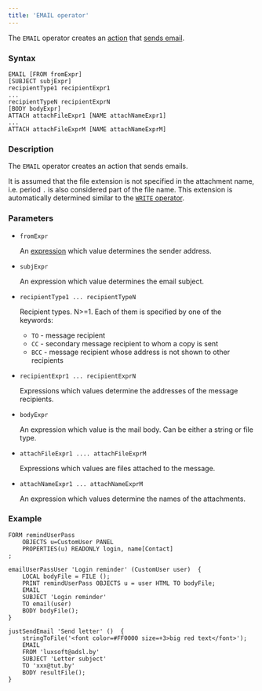 ```yaml
---
title: 'EMAIL operator'
---
```


The `EMAIL` operator creates an [action](Actions.md) that [sends email](Send_mail_EMAIL.md).

### Syntax

    EMAIL [FROM fromExpr] 
    [SUBJECT subjExpr]
    recipientType1 recipientExpr1
    ...
    recipientTypeN recipientExprN
    [BODY bodyExpr]
    ATTACH attachFileExpr1 [NAME attachNameExpr1]
    ...
    ATTACH attachFileExprM [NAME attachNameExprM]

### Description

The `EMAIL` operator creates an action that sends emails. 

It is assumed that the file extension is not specified in the attachment name, i.e. period `.` is also considered part of the file name. This extension is automatically determined similar to the [`WRITE` operator](WRITE_operator.md).

### Parameters

- `fromExpr`

    An [expression](Expression.md) which value determines the sender address. 

- `subjExpr`

    An expression which value determines the email subject.

- `recipientType1 ... recipientTypeN`

    Recipient types. N>=1. Each of them is specified by one of the keywords:

    -   `TO` - message recipient
    -   `СС` - secondary message recipient to whom a copy is sent
    -   `BCC` - message recipient whose address is not shown to other recipients

- `recipientExpr1 ... recipientExprN`

    Expressions which values determine the addresses of the message recipients.

- `bodyExpr`

    An expression which value is the mail body. Can be either a string or file type.

- `attachFileExpr1 .... attachFileExprM`

    Expressions which values are files attached to the message.

- `attachNameExpr1 ... attachNameExprM`

    An expression which values determine the names of the attachments.

### Example

```lsf
FORM remindUserPass
    OBJECTS u=CustomUser PANEL
    PROPERTIES(u) READONLY login, name[Contact]
;

emailUserPassUser 'Login reminder' (CustomUser user)  {
    LOCAL bodyFile = FILE ();
    PRINT remindUserPass OBJECTS u = user HTML TO bodyFile;
    EMAIL
    SUBJECT 'Login reminder'
    TO email(user)
    BODY bodyFile();
}

justSendEmail 'Send letter' ()  {
    stringToFile('<font color=#FF0000 size=+3>big red text</font>');
    EMAIL
    FROM 'luxsoft@adsl.by'
    SUBJECT 'Letter subject'
    TO 'xxx@tut.by'
    BODY resultFile();
}
```
